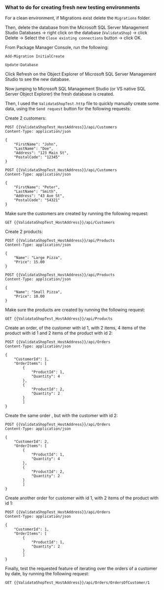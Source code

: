 ### What to do for creating fresh new testing environments


For a clean environment, if Migrations exist delete the `Migrations` folder.

Then, delete the database from the Microsoft SQL Server Management Studio
Databases -> right click on the database (`ValidataShop`) -> click Delete -> Select the `Close existing connections` button -> click OK.

From Package Manager Console, run the following:

```
Add-Migration InitialCreate
```

```
Update-Database
```
Click Refresh on the Object Explorer of Microsoft SQL Server Management Studio to see the new database.


Now jumping to Microsoft SQL Management Studio (or VS native SQL Server Object Explorer) the fresh database is created.

Then, I used the `ValidataShopTest.http` file to quickly manually create some data, using the `Send request` button for the following requests:

Create 2 customers:

```
POST {{ValidataShopTest_HostAddress}}/api/Customers
Content-Type: application/json

{
    "FirstName": "John",
    "LastName": "Doe",
    "Address": "123 Main St",
    "PostalCode": "12345"
}
```
```
POST {{ValidataShopTest_HostAddress}}/api/Customers
Content-Type: application/json

{
    "FirstName": "Peter",
    "LastName": "Smith",
    "Address": "43 Ave St",
    "PostalCode": "54321"
}
```

Make sure the customers are created by running the following request:
```
GET {{ValidataShopTest_HostAddress}}/api/Customers
```

Create 2 products:

```
POST {{ValidataShopTest_HostAddress}}/api/Products
Content-Type: application/json

{
    "Name": "Large Pizza",
    "Price": 15.00
}
```

```
POST {{ValidataShopTest_HostAddress}}/api/Products
Content-Type: application/json

{
    "Name": "Small Pizza",
    "Price": 10.00
}
```

Make sure the products are created by running the following request:
```
GET {{ValidataShopTest_HostAddress}}/api/Products
```

Create an order, of the customer with id 1, with 2 items, 4 items of the product with id 1 and 2 items of the product with id 2:
```
POST {{ValidataShopTest_HostAddress}}/api/Orders
Content-Type: application/json

{
    "CustomerId": 1,
    "OrderItems": [
        {
            "ProductId": 1,
            "Quantity": 4
        },
        {
            "ProductId": 2,
            "Quantity": 2
        }
        ]
}
```

Create the same order , but with the customer with id 2:

```
POST {{ValidataShopTest_HostAddress}}/api/Orders
Content-Type: application/json

{
    "CustomerId": 2,
    "OrderItems": [
        {
            "ProductId": 1,
            "Quantity": 4
        },
        {
            "ProductId": 2,
            "Quantity": 2
        }
        ]
}
```

Create another order for customer with id 1, with 2 items of the product with id 1:
```
POST {{ValidataShopTest_HostAddress}}/api/Orders
Content-Type: application/json

{
    "CustomerId": 1,
    "OrderItems": [
        {
            "ProductId": 1,
            "Quantity": 2
        }
        ]
}
```

Finally, test the requested feature of iterating over the orders of a customer by date, by running the following request:
```
GET {{ValidataShopTest_HostAddress}}/api/Orders/OrdersOfCustomer/1
```
